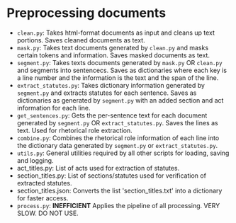 # Preprocessing documents

- `clean.py`: Takes html-format documents as input and cleans up text portions.
  Saves cleaned documents as text.
- `mask.py`: Takes text documents generated by `clean.py` and masks certain 
  tokens and information. Saves masked documents as text.
- `segment.py`: Takes texts documents generated by `mask.py` OR `clean.py` and 
  segments into sentencecs. Saves as dictionaries where each key is a line
  number and the information is the text and the span of the line.
- `extract_statutes.py`: Takes dictionary information generated by `segment.py`
  and extracts statutes for each sentence. Saves as dictionaries as generated by
  `segment.py` with an added section and act information for each line.
- `get_sentences.py`: Gets the per-sentence text for each document generated by
  `segment.py` OR `extract_statutes.py`. Saves the lines as text. Used for
  rhetorical role extraction.
- `combine.py`: Combines the rhetorical role information of each line into the
  dictionary data generated by `segment.py` or `extract_statutes.py`.
- `utils.py`: General utilities required by all other scripts for loading,
  saving and logging.
- act_titles.py: List of acts used for extraction of statutes.
- section_titles.py: List of sections/statutes used for verification of
  extracted statutes.
- section_titles.json: Converts the list 'section_titles.txt' into a dictionary
  for faster access.
- `process.py`: **INEFFICIENT** Applies the pipeline of all processing. VERY
  SLOW. DO NOT USE.
